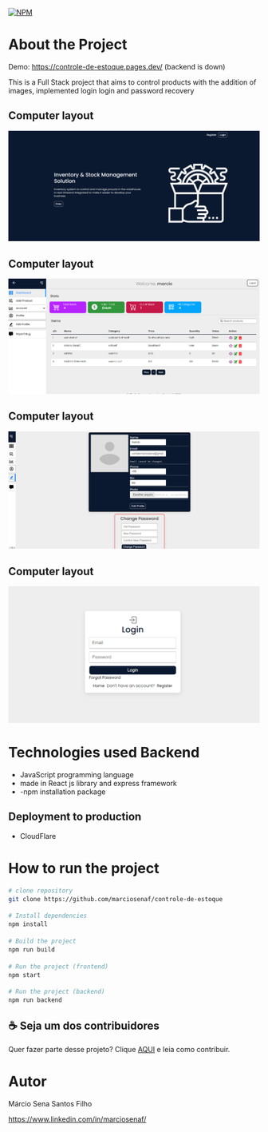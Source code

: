 
[![NPM](https://img.shields.io/npm/l/react)](https://github.com/marciosenaf/controle-de-estoque/new/main) 

# About the Project

Demo: https://controle-de-estoque.pages.dev/ (backend is down)

This is a Full Stack project that aims to control products with the addition of images, implemented login login and password recovery

## Computer layout
![Web](https://github.com/marciosenaf/controle-de-estoque/blob/main/readme-img/Screenshot_20221123_214851.png)

## Computer layout
![Web](https://github.com/marciosenaf/controle-de-estoque/blob/main/readme-img/Screenshot_20221123_214933.png)

## Computer layout
![Web](https://github.com/marciosenaf/controle-de-estoque/blob/main/readme-img/Screenshot_20221123_215015.png)

## Computer layout
![Web](https://github.com/marciosenaf/controle-de-estoque/blob/main/readme-img/Screenshot_20221123_215037.png)

# Technologies used Backend

- JavaScript programming language 
- made in React js library and express framework
- -npm installation package


## Deployment to production
- CloudFlare

# How to run the project
```bash
# clone repository
git clone https://github.com/marciosenaf/controle-de-estoque

# Install dependencies
npm install

# Build the project 
npm run build

# Run the project (frontend)
npm start

# Run the project (backend)
npm run backend
```

## ☕ Seja um dos contribuidores

Quer fazer parte desse projeto? Clique [AQUI](CONTRIBUTING.md) e leia como contribuir.<br>

# Autor

Márcio Sena Santos Filho

https://www.linkedin.com/in/marciosenaf/
